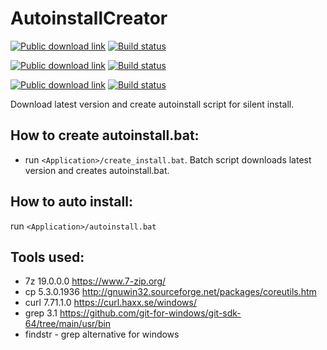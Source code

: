 # AutoinstallCreator
[![Public download link](https://img.shields.io/badge/windows-master-gray?labelColor=blue)](https://drive.google.com/drive/folders/1MvqnTlNni0caAexdIKmB9hiAb593Z_88)
[![Build status](https://ci.appveyor.com/api/projects/status/3ox1tqup81x07e0q/branch/master?svg=true)](https://ci.appveyor.com/project/hemnstill/autoinstallcreator/branch/master)

[![Public download link](https://img.shields.io/badge/mingw64-master-gray?labelColor=darkviolet)](https://drive.google.com/drive/folders/1wchCOCZ4yThu2r2ro4-D8nti91zDeQmW)
[![Build status](https://ci.appveyor.com/api/projects/status/xmlata16730rd62w/branch/master?svg=true)](https://ci.appveyor.com/project/hemnstill/autoinstallcreator-mingw64/branch/master)

[![Public download link](https://img.shields.io/badge/-ubuntu-dd4814)](https://ubuntu.com/)
[![Build status](https://ci.appveyor.com/api/projects/status/bxpp6p5d55ei504c/branch/master?svg=true)](https://ci.appveyor.com/project/hemnstill/autoinstallcreator-ubuntu/branch/master)

Download latest version and create autoinstall script for silent install. 

## How to create autoinstall.bat:
* run `<Application>/create_install.bat`. Batch script downloads latest version and creates autoinstall.bat.

## How to auto install:
run `<Application>/autoinstall.bat`

## Tools used:
* 7z 19.0.0.0 https://www.7-zip.org/
* cp 5.3.0.1936 http://gnuwin32.sourceforge.net/packages/coreutils.htm
* curl 7.71.1.0 https://curl.haxx.se/windows/
* grep 3.1 https://github.com/git-for-windows/git-sdk-64/tree/main/usr/bin
* findstr - grep alternative for windows
